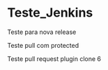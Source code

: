 # Teste_Jenkins

Teste para nova release

Teste pull com protected

Teste pull request plugin clone 6
